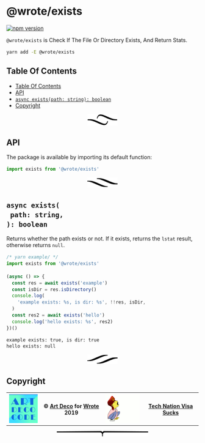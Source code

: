 # @wrote/exists

[![npm version](https://badge.fury.io/js/%40wrote%2Fexists.svg)](https://npmjs.org/package/@wrote/exists)

`@wrote/exists` is Check If The File Or Directory Exists, And Return Stats.

```sh
yarn add -E @wrote/exists
```

## Table Of Contents

- [Table Of Contents](#table-of-contents)
- [API](#api)
- [`async exists(path: string): boolean`](#async-existspath-string-boolean)
- [Copyright](#copyright)

<p align="center"><a href="#table-of-contents"><img src=".documentary/section-breaks/0.svg?sanitize=true"></a></p>

## API

The package is available by importing its default function:

```js
import exists from '@wrote/exists'
```

<p align="center"><a href="#table-of-contents"><img src=".documentary/section-breaks/1.svg?sanitize=true"></a></p>

## `async exists(`<br/>&nbsp;&nbsp;`path: string,`<br/>`): boolean`

Returns whether the path exists or not. If it exists, returns the `lstat` result, otherwise returns `null`.

```js
/* yarn example/ */
import exists from '@wrote/exists'

(async () => {
  const res = await exists('example')
  const isDir = res.isDirectory()
  console.log(
    'example exists: %s, is dir: %s', !!res, isDir,
  )
  const res2 = await exists('hello')
  console.log('hello exists: %s', res2)
})()
```
```
example exists: true, is dir: true
hello exists: null
```

<p align="center"><a href="#table-of-contents"><img src=".documentary/section-breaks/2.svg?sanitize=true"></a></p>

## Copyright

<table>
<tr>
  <th>
    <a href="https://artd.eco">
      <img src="images/artdeco.png" alt="Art Deco">
    </a>
  </th>
  <th>&copy; <a href="https://artd.eco">Art Deco</a> for <a href="https://wrote.cc">Wrote</a> 2019</th>
  <th>
    <a href="https://www.technation.sucks" title="Tech Nation Visa">
      <img src="images/technation.gif" alt="Tech Nation Visa">
    </a>
  </th>
  <th>
    <a href="https://www.technation.sucks">Tech Nation Visa Sucks</a>
  </th>
</tr>
</table>

<p align="center"><a href="#table-of-contents"><img src=".documentary/section-breaks/-1.svg?sanitize=true"></a></p>